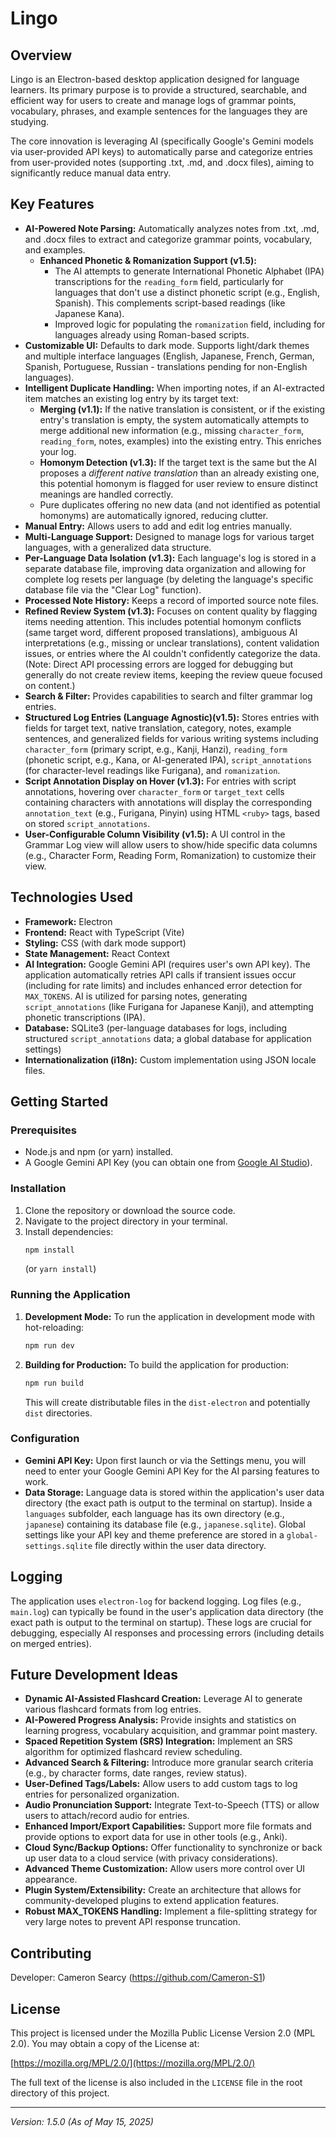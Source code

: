 # Lingo

## Overview

Lingo is an Electron-based desktop application designed for language learners. Its primary purpose is to provide a structured, searchable, and efficient way for users to create and manage logs of grammar points, vocabulary, phrases, and example sentences for the languages they are studying.

The core innovation is leveraging AI (specifically Google's Gemini models via user-provided API keys) to automatically parse and categorize entries from user-provided notes (supporting .txt, .md, and .docx files), aiming to significantly reduce manual data entry.

## Key Features

*   **AI-Powered Note Parsing:** Automatically analyzes notes from .txt, .md, and .docx files to extract and categorize grammar points, vocabulary, and examples.
    *   **Enhanced Phonetic & Romanization Support (v1.5):**
        *   The AI attempts to generate International Phonetic Alphabet (IPA) transcriptions for the `reading_form` field, particularly for languages that don't use a distinct phonetic script (e.g., English, Spanish). This complements script-based readings (like Japanese Kana).
        *   Improved logic for populating the `romanization` field, including for languages already using Roman-based scripts.
*   **Customizable UI:** Defaults to dark mode. Supports light/dark themes and multiple interface languages (English, Japanese, French, German, Spanish, Portuguese, Russian - translations pending for non-English languages).
*   **Intelligent Duplicate Handling:** When importing notes, if an AI-extracted item matches an existing log entry by its target text:
    *   **Merging (v1.1):**  If the native translation is consistent, or if the existing entry's translation is empty, the system automatically attempts to merge additional new information (e.g., missing `character_form`, `reading_form`, notes, examples) into the existing entry. This enriches your log.
    *   **Homonym Detection (v1.3):** If the target text is the same but the AI proposes a *different native translation* than an already existing one, this potential homonym is flagged for user review to ensure distinct meanings are handled correctly.
    *   Pure duplicates offering no new data (and not identified as potential homonyms) are automatically ignored, reducing clutter.
*   **Manual Entry:** Allows users to add and edit log entries manually.
*   **Multi-Language Support:** Designed to manage logs for various target languages, with a generalized data structure.
*   **Per-Language Data Isolation (v1.3):** Each language's log is stored in a separate database file, improving data organization and allowing for complete log resets per language (by deleting the language's specific database file via the "Clear Log" function).
*   **Processed Note History:** Keeps a record of imported source note files.
*   **Refined Review System (v1.3):** Focuses on content quality by flagging items needing attention. This includes potential homonym conflicts (same target word, different proposed translations), ambiguous AI interpretations (e.g., missing or unclear translations), content validation issues, or entries where the AI couldn't confidently categorize the data. (Note: Direct API processing errors are logged for debugging but generally do not create review items, keeping the review queue focused on content.)
*   **Search & Filter:** Provides capabilities to search and filter grammar log entries.
*   **Structured Log Entries (Language Agnostic)(v1.5):** Stores entries with fields for target text, native translation, category, notes, example sentences, and generalized fields for various writing systems including `character_form` (primary script, e.g., Kanji, Hanzi), `reading_form` (phonetic script, e.g., Kana, or AI-generated IPA), `script_annotations` (for character-level readings like Furigana), and `romanization`.
*   **Script Annotation Display on Hover (v1.3):** For entries with script annotations, hovering over `character_form` or `target_text` cells containing characters with annotations will display the corresponding `annotation_text` (e.g., Furigana, Pinyin) using HTML `<ruby>` tags, based on stored `script_annotations`.
*   **User-Configurable Column Visibility (v1.5):** A UI control in the Grammar Log view will allow users to show/hide specific data columns (e.g., Character Form, Reading Form, Romanization) to customize their view.

## Technologies Used

*   **Framework:** Electron
*   **Frontend:** React with TypeScript (Vite)
*   **Styling:** CSS (with dark mode support)
*   **State Management:** React Context
*   **AI Integration:** Google Gemini API (requires user's own API key). The application automatically retries API calls if transient issues occur (including for rate limits) and includes enhanced error detection for `MAX_TOKENS`. AI is utilized for parsing notes, generating `script_annotations` (like Furigana for Japanese Kanji), and attempting phonetic transcriptions (IPA).
*   **Database:** SQLite3 (per-language databases for logs, including structured `script_annotations` data; a global database for application settings)
*   **Internationalization (i18n):** Custom implementation using JSON locale files.

## Getting Started

### Prerequisites

*   Node.js and npm (or yarn) installed.
*   A Google Gemini API Key (you can obtain one from [Google AI Studio](https://aistudio.google.com/app/apikey)).

### Installation

1.  Clone the repository or download the source code.
2.  Navigate to the project directory in your terminal.
3.  Install dependencies:
    ```bash
    npm install
    ```
    (or `yarn install`)

### Running the Application

1.  **Development Mode:**
    To run the application in development mode with hot-reloading:
    ```bash
    npm run dev
    ```
2.  **Building for Production:**
    To build the application for production:
    ```bash
    npm run build
    ```
    This will create distributable files in the `dist-electron` and potentially `dist` directories.

### Configuration

*   **Gemini API Key:** Upon first launch or via the Settings menu, you will need to enter your Google Gemini API Key for the AI parsing features to work.
*   **Data Storage:** Language data is stored within the application's user data directory (the exact path is output to the terminal on startup). Inside a `languages` subfolder, each language has its own directory (e.g., `japanese`) containing its database file (e.g., `japanese.sqlite`). Global settings like your API key and theme preference are stored in a `global-settings.sqlite` file directly within the user data directory.

## Logging

The application uses `electron-log` for backend logging. Log files (e.g., `main.log`) can typically be found in the user's application data directory (the exact path is output to the terminal on startup). These logs are crucial for debugging, especially AI responses and processing errors (including details on merged entries).

## Future Development Ideas

*   **Dynamic AI-Assisted Flashcard Creation:** Leverage AI to generate various flashcard formats from log entries.
*   **AI-Powered Progress Analysis:** Provide insights and statistics on learning progress, vocabulary acquisition, and grammar point mastery.
*   **Spaced Repetition System (SRS) Integration:** Implement an SRS algorithm for optimized flashcard review scheduling.
*   **Advanced Search & Filtering:** Introduce more granular search criteria (e.g., by character forms, date ranges, review status).
*   **User-Defined Tags/Labels:** Allow users to add custom tags to log entries for personalized organization.
*   **Audio Pronunciation Support:** Integrate Text-to-Speech (TTS) or allow users to attach/record audio for entries.
*   **Enhanced Import/Export Capabilities:** Support more file formats and provide options to export data for use in other tools (e.g., Anki).
*   **Cloud Sync/Backup Options:** Offer functionality to synchronize or back up user data to a cloud service (with privacy considerations).
*   **Advanced Theme Customization:** Allow users more control over UI appearance.
*   **Plugin System/Extensibility:** Create an architecture that allows for community-developed plugins to extend application features.
*   **Robust MAX_TOKENS Handling:** Implement a file-splitting strategy for very large notes to prevent API response truncation.

## Contributing

Developer: Cameron Searcy (https://github.com/Cameron-S1)

## License

This project is licensed under the Mozilla Public License Version 2.0 (MPL 2.0). You may obtain a copy of the License at:

[https://mozilla.org/MPL/2.0/](https://mozilla.org/MPL/2.0/)

The full text of the license is also included in the `LICENSE` file in the root directory of this project.

---
*Version: 1.5.0 (As of May 15, 2025)*
